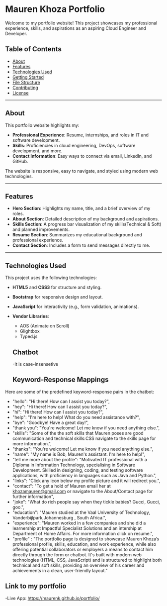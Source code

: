 # Mauren Khoza Portfolio

Welcome to my portfolio website! This project showcases my professional experience, skills, and aspirations as an aspiring Cloud Engineer and Developer.

## Table of Contents
- [About](#about)
- [Features](#features)
- [Technologies Used](#technologies-used)
- [Getting Started](#getting-started)
- [File Structure](#file-structure)
- [Contributing](#contributing)
- [License](#license)

---

## About
This portfolio website highlights my:
- **Professional Experience**: Resume, internships, and roles in IT and software development.
- **Skills**: Proficiencies in cloud engineering, DevOps, software development, and more.
- **Contact Information**: Easy ways to connect via email, LinkedIn, and GitHub.

The website is responsive, easy to navigate, and styled using modern web technologies.

---

## Features
- **Hero Section**: Highlights my name, title, and a brief overview of my roles.
- **About Section**: Detailed description of my background and aspirations.
- **Skills Section**: A progress bar visualization of my skills(Technical & Soft) and planned improvements.
- **Resume Section**: Summarizes my educational background and professional experience.
- **Contact Section**: Includes a form to send messages directly to me.

---

## Technologies Used
This project uses the following technologies:
- **HTML5** and **CSS3** for structure and styling.
- **Bootstrap** for responsive design and layout.
- **JavaScript** for interactivity (e.g., form validation, animations).
- **Vendor Libraries**:
  - AOS (Animate on Scroll)
  - Glightbox
  - Typed.js
 
  ## Chatbot
  -It is case-insensetive
  ## Keyword-Response Mappings
Here are some of the predefined keyword-response pairs in the chatbot:

-  "hello": "Hi there! How can I assist you today?",
-  "hey": "Hi there! How can I assist you today?",
-  "hi": "Hi there! How can I assist you today?",
-  "help": "I'm here to help! What do you need assistance with?",
-  "bye": "Goodbye! Have a great day!",
-  "thank you": "You're welcome! Let me know if you need anything else.",
-  "skills": "Some of the the soft skills that Mauren poses are good communication and technical skills:CSS navigate to the skills page for more information.",
-  "thanks": "You're welcome! Let me know if you need anything else.",
-  "name": "My name is Bob, Mauren's assistant. I'm here to help!",
-  "tell me more about the profile": "Motivated IT professional with a Diploma in Information Technology, specialising in Software Development. Skilled in designing, coding, and testing software applications, with proficiency in languages such as Java and Python.",
-  "links": "Click any icon below my profile picture and it will redirect you.",
-  "contact": "To get a hold of Mauren email her at khozamauren@gmail.com or navigate to the About/Contact page for further information",
-  "joke": "What do rich people say when they tickle babies? Gucci, Gucci, goo.",
-  "education": "Mauren studied at the Vaal University of Technology, Vanderbijlpark,Johannesburg , South Africa.",
-  "experience": "Mauren worked in a few companies and she did a learnership at Impactful Specialist Solutions and an intership at Department of Home Affairs. For more information click on resume.",
-  "profile" : "The portfolio page is designed to showcase Mauren Khoza’s professional profile, skills, education, and work experience, while also offering potential collaborators or employers a means to contact him directly through the form or chatbot. It's built with modern web technologies (HTML, CSS, JavaScript) and is structured to highlight both technical and soft skills, providing an overview of his career and achievements in a clean, user-friendly layout."


## Link to my portfolio
-Live App: https://maurenk.github.io/portfolio/
